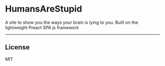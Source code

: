 # HumansAreStupid
A site to show you the ways your brain is lying to you.
Built on the lightweight Preact SPA js framework


---


## License

MIT


[Preact]: https://developit.github.io/preact
[webpack]: https://webpack.github.io
